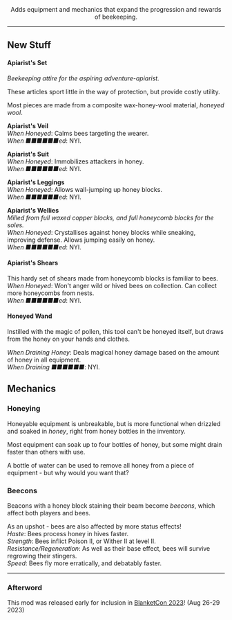 <center>Adds equipment and mechanics that expand the progression and rewards of beekeeping.</center>

---

## New Stuff

#### Apiarist's Set
*Beekeeping attire for the aspiring adventure-apiarist.*

These articles sport little in the way of protection, but provide costly utility.

Most pieces are made from a composite wax-honey-wool material, *honeyed wool*.

**Apiarist's Veil**<br/>
*When Honeyed*: Calms bees targeting the wearer.<br/>
*When ■■■■■■ed*: NYI.

**Apiarist's Suit**<br/>
*When Honeyed*: Immobilizes attackers in honey.<br/>
*When ■■■■■■ed*: NYI.

**Apiarist's Leggings**<br/>
*When Honeyed*: Allows wall-jumping up honey blocks.<br/>
*When ■■■■■■ed*: NYI.

**Apiarist's Wellies**<br/>
*Milled from full waxed copper blocks, and full honeycomb blocks for the soles.*<br/>
*When Honeyed*: Crystallises against honey blocks while sneaking, improving defense. Allows jumping easily on honey.<br/>
*When ■■■■■■ed*: NYI.

#### Apiarist's Shears

This hardy set of shears made from honeycomb blocks is familiar to bees.<br/>
*When Honeyed*: Won't anger wild or hived bees on collection. Can collect more honeycombs from nests.<br/>
*When ■■■■■■ed*: NYI.

#### Honeyed Wand

Instilled with the magic of pollen, this tool can't be honeyed itself, but draws from the honey on your hands and clothes.

*When Draining Honey*: Deals magical honey damage based on the amount of honey in all equipment.<br/>
*When Draining ■■■■■■*: NYI.

## Mechanics

### Honeying

Honeyable equipment is unbreakable, but is more functional when drizzled and soaked in *honey*, right from honey bottles in the inventory.

Most equipment can soak up to four bottles of honey, but some might drain faster than others with use.

A bottle of water can be used to remove all honey from a piece of equipment - but why would you want that?

### Beecons

Beacons with a honey block staining their beam become *beecons*, which affect both players and bees.

As an upshot - bees are also affected by more status effects!<br>
*Haste*: Bees process honey in hives faster.<br/>
*Strength*: Bees inflict Poison II, or Wither II at level II.<br/>
*Resistance/Regeneration*: As well as their base effect, bees will survive regrowing their stingers.<br/>
*Speed*: Bees fly more erratically, and debatably faster.<br/>

---

### Afterword

This mod was released early for inclusion in [BlanketCon 2023](https://blanketcon.modfest.net/)! (Aug 26-29 2023)

